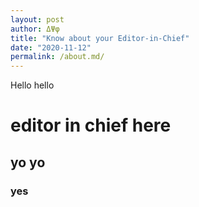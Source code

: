 ```yaml
---
layout: post
author: ΔΨφ
title: "Know about your Editor-in-Chief"
date: "2020-11-12"
permalink: /about.md/
---
```


Hello hello

# editor in chief here
 ## yo yo
 ### yes